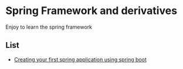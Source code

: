 # Spring Framework and derivatives

Enjoy to learn the spring framework

## List

* [Creating your first spring application using spring boot](content/start-spring-with-spring-boot)
